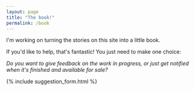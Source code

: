 ```yaml
---
layout: page
title: "The book!"
permalink: /book
---
```


I'm working on turning the stories on this site into a little book.

If you'd like to help, that's fantastic! You just need to make one choice:

_Do you want to give feedback on the work in progress, or just get notified when it's finished and available for sale?_




{% include suggestion_form.html %}
